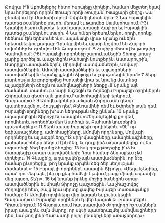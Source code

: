 
Թովղա
(^1) Աբիմելեքից հետո Իսրայելը փրկելու համար մեջտեղ ելավ նրա հորեղբոր որդին՝ Փուայի որդի Թովղան՝ Իսաքարի
ցեղից։ Նա բնակվում էր Սամարիայում՝ Եփրեմի լեռան վրա։ 2 Նա Իսրայելին դատեց քսաներեք տարի. մեռավ եւ թաղվեց
Սամարիայում։
(^3) Նրանից հետո մեջտեղ ելավ գաղաադացի Հայիրը եւ Իսրայելին դատեց քսաներկու տարի։ 4 Նա ուներ
երեսուներկու որդի, որոնք հեծնում էին երեսուներկու ավանակի վրա։ Նրանք ունեին երեսուներկու քաղաք։ Դրանք
մինչեւ այսօր կոչվում են Հայիրի ավաններ եւ գտնվում են Գաղաադում։ 5 Հայիրը մեռավ եւ թաղվեց Կամովնում։
(^6) Իսրայելի որդիները շարունակեցին Տիրոջ առաջ չարիք գործել եւ պաշտեցին Բահաղի կուռքերին, Աստարովթին,
Ասորիքի աստվածներին, Սիդովնի աստվածներին, Մովաբի աստվածներին, Ամովնի աստվածներին եւ այլազգիների
աստվածներին։ Նրանք լքեցին Տիրոջը եւ չպաշտեցին նրան։ 7 Տերը բարկությամբ բորբոքվեց Իսրայելի վրա եւ նրանց
մատնեց այլազգիների ձեռքն ու ամովնացիների ձեռքը։ 8 Նրանք այն ժամանակ տասնութ տարի ճնշեցին եւ ճզմեցին
Իսրայելի որդիներին Հորդանան գետի այն կողմում՝ ամորհացիների երկրում, Գաղաադում։ 9 Ամովնացիներն անցան
Հորդանան գետը՝ պատերազմելու Հուդայի դեմ, Բենիամինի դեմ եւ Եփրեմի տան դեմ։ Իսրայելի որդիները խիստ
նեղության մեջ ընկան։ 10 Նրանք աղաղակեցին Տիրոջը եւ ասացին. «Մեղանչեցինք քո դեմ, որովհետեւ թողեցինք մեր
Աստծուն եւ Բահաղի կուռքերին պաշտեցինք»։ 11 Տերն ասաց Իսրայելի որդիներին. «Չէ՞ որ եգիպտացիները,
ամորհացիները, Ամովնի որդիները, Մովաբի որդիները եւ այլազգիները,^12 սիդովնացիները, ամաղեկացիները,
քանանացիները նեղում էին ձեզ, եւ դուք ինձ աղաղակեցիք, ու ես ազատեցի ձեզ նրանց ձեռքից։ 13 Իսկ դուք թողեցիք
ինձ եւ ծառայեցիք օտար աստվածների։ Դրա համար ձեզ այլեւս չեմ փրկելու։ 14 Գնացե՛ք, աղաղակե՛ք այն աստվածներին,
որ ձեզ համար ընտրեցիք, թող նրանք փրկեն ձեզ ձեր նեղության ժամանակ»։ 15 Իսրայելի որդիներն ասացին Տիրոջը.
«Մեղանչեցինք, արա՛ դու մեզ այն, ինչ որ քեզ հաճելի է թվում, բայց միայն ազատի՛ր մեզ այսօր, Տե՛ր»։ 16 Եվ նրանք իրենց
միջից հանեցին օտար աստվածներին եւ միայն Տիրոջը պաշտեցին։ Նա չհաշտվեց ժողովրդի հետ, բայց նրա սիրտը
ցավեց Իսրայելի տառապանքի համար։ 17 Ամովնի որդիները վեր կացան եւ բանակեցին Գաղաադում. Իսրայելի
որդիներն էլ վեր կացան եւ բանակեցին Դիտանոցում։ 18 Գաղաադում հաստատված ժողովրդի իշխաններն իրար
ասացին. «Այն մարդը, որ սկսի պատերազմել ամովնացիների դեմ, նա՛ թող լինի Գաղաադի բոլոր բնակիչների
առաջնորդը»։
